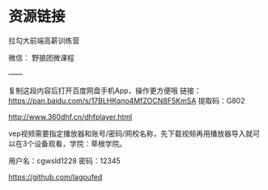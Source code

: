 # 资源链接


拉勾大前端高薪训练营

微信： 野狼团微课程

——


复制这段内容后打开百度网盘手机App，操作更方便哦
链接：https://pan.baidu.com/s/17BLHKqno4MfZOCN8F5KmSA 提取码：G802




http://www.360dhf.cn/dhfplayer.html

vep视频需要指定播放器和账号/密码/网校名称，先下载视频再用播放器导入就可以在3个设备观看，学院：草根学院。



用户名：cgwsld1228 密码：12345


https://github.com/lagoufed